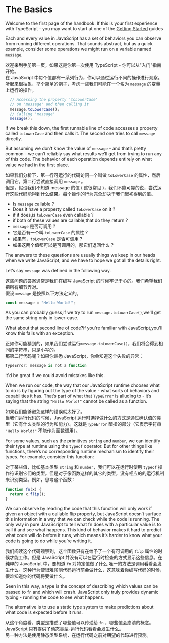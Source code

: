 # The Basics
Welcome to the first page of the handbook. If this is your first experience with TypeScript - you may want to start at one of the [Getting Started](https://www.typescriptlang.org/docs/handbook/intro.html#get-started) guides

Each and every value in JavaScript has a set of behaviors you can observe from running different operations. That sounds abstract, but as a quick example, consider some operations we might run on a variable named `message`.

欢迎来到手册第一页，如果这是你第一次使用 TypeScript - 你可以从"入门"指南开始。  
在 JavaScript 中每个值都有一系列行为，你可以通过运行不同的操作进行观察。听起来很抽象，举个简单的例子，考虑一些我们可能在一个名为 `message` 的变量上运行的操作。
```ts
  // Accessing the property 'toLowerCase'
  // on 'message' and then calling it
  message.toLowerCase();
  // Calling 'message'
  message();
```
If we break this down, the first runnable line of code accesses a property called `toLowerCase` and then calls it. The second one tries to call `message` directly.

But assuming we don’t know the value of `message` - and that’s pretty common - we can’t reliably say what results we’ll get from trying to run any of this code. The behavior of each operation depends entirely on what value we had in the first place.

如果我们分析下，第一行可运行的代码访问一个叫做 `toLowerCase` 的属性，然后调用它。第二行尝试直接调用 `message` 。  
但是，假设我们不知道 message 的值 ( 这很常见 )，我们不能可靠的说，尝试运行这些代码能得到什么结果。每个操作的行为完全却决于我们起初得到的值。

* Is `message` callable ?
* Does it have a property called `toLowerCase` on it ?
* if it does,is `toLowerCase` even callable ?
* if both of these values are callable,that do they return ?
* `message` 是否可调用 ?
* 它是否有一个叫 `toLowerCase` 的属性 ?
* 如果有，`toLowerCase` 是否可调用 ?
* 如果这两个值都可以是可调用的，那它们返回什么 ?

The answers to these questions are usually things we keep in our heads when we write JavaScript, and we have to hope we got all the details right.

Let’s say `message` was defined in the following way.

这些问题的答案通常是我们在编写 JavaScript 的时候牢记于心的。我们希望我们把所有细节弄对。  
假设 `message` 是按照以下方法定义的。
```ts
const message = "Hello World!";
```
As you can probably guess,if we try to run `message.toLowerCase()`,we'll get the same string only in lower-case.

What about that second line of code?if you're familiar with JavaScript,you'll know this fails with an exception.

正如你可能猜到的，如果我们尝试运行`message.toLowerCase()`，我们将会得到相同的字符串，只是小写的。  
那第二行代码呢？如果你熟悉 JavaScript，你会知道这个失败的异常：
```ts
TypeError: message is not a function
```
it'd be great if we could avoid mistakes like this.

When we run our code, the way that our JavaScript runtime chooses what to do is by figuring out the type of the value - what sorts of behaviors and capabilities it has. That’s part of what that `TypeError` is alluding to - it’s saying that the string `"Hello World!"` cannot be called as a function.

如果我们能够避免这样的错误就太好了。  
当我们运行代码的时候，JavaScript 运行时选择做什么的方式是通过确认值的类型（它有什么类型的行为和能力）。这就是`TypeError` 暗指的部分（它表示字符串 `"Hello World!"` 不能作为函数调用）。  

For some values, such as the primitives `string` and `number`, we can identify their type at runtime using the `typeof` operator. But for other things like functions, there’s no corresponding runtime mechanism to identify their types. For example, consider this function:

对于某些值，比如基本类型 `string` 和 `number`，我们可以在运行时使用 `typeof` 操作符识别它们的类型。但是对于像函数这样的其它的类型，没有相应的的运行机制来识别类型。例如，思考这个函数：
```ts
function fn(x) {
  return x.flip();
}
```
We can observe by reading the code that this function will only work if given an object with a callable flip property, but JavaScript doesn’t surface this information in a way that we can check while the code is running. The only way in pure JavaScript to tell what fn does with a particular value is to call it and see what happens. This kind of behavior makes it hard to predict what code will do before it runs, which means it’s harder to know what your code is going to do while you’re writing it.

我们阅读这个代码观察到，这个函数只有在给予了一个有可调用的 `filp` 属性的时候才能工作。但是 JavaScript 并没有可以在运行时检查的方式显示这些信息。在纯粹的 JavaScript 中，要知道 `fn` 对特定值做了什么,唯一的方法是调用看看会发生什么。这种行为使很难预测代码运行前会做什么，这意味着你编写代码的时候，很难知道你的代码将要做什么。

Seen in this way, a type is the concept of describing which values can be passed to `fn` and which will crash. JavaScript only truly provides dynamic typing - running the code to see what happens.

The alternative is to use a static type system to make predictions about what code is expected before it runs.

从这个角度看，类型是描述了哪些值可以传递给 `fn` ，哪些值会崩溃的概念。JavaScript 只有提供了动态类型-运行代码看看会发生什么。  
另一种方法是使用静态类型系统，在运行代码之前对期望的代码进行预测。  